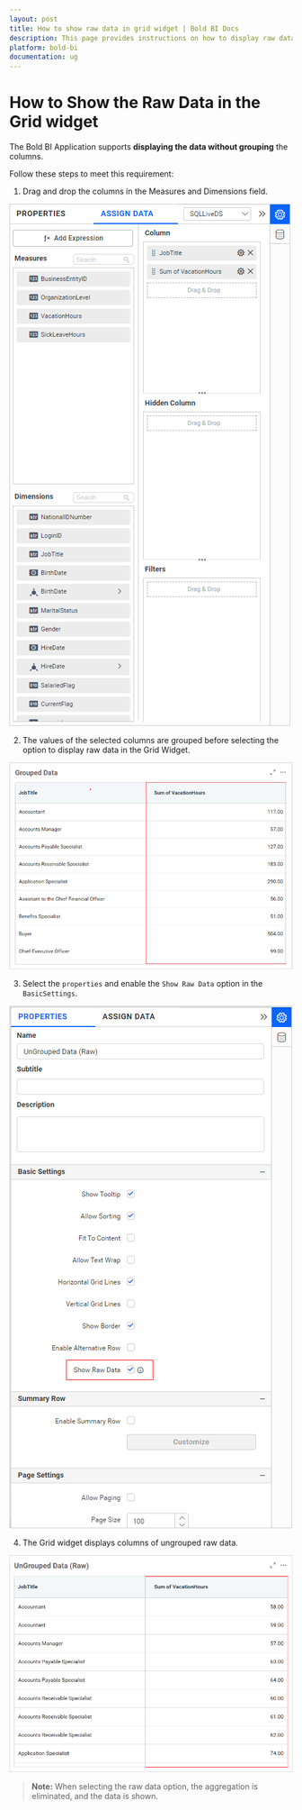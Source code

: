 ```yaml
---
layout: post
title: How to show raw data in grid widget | Bold BI Docs
description: This page provides instructions on how to display raw data in the Bold BI application without grouping the columns.
platform: bold-bi
documentation: ug
---
```


# How to Show the Raw Data in the Grid widget

The Bold BI Application supports **displaying the data without grouping** the columns. 

Follow these steps to meet this requirement:

1. Drag and drop the columns in the Measures and Dimensions field.

![Drag and drop table in measure and dimention field](/static/assets/faq/images/drag-and-drop-columns.png)

2. The values of the selected columns are grouped before selecting the option to display raw data in the Grid Widget.

![grouped columns in grid widget](/static/assets/faq/images/group-columns-in-grid-widget.png)

3. Select the `properties` and enable the `Show Raw Data` option in the `BasicSettings`.

![enable show data option](/static/assets/faq/images/enable-show-rawdata-option.png)

4. The Grid widget displays columns of ungrouped raw data.

![ungrouped columns in grid widget](/static/assets/faq/images/ungrouped-columns.png)

>**Note:** When selecting the raw data option, the aggregation is eliminated, and the data is shown.